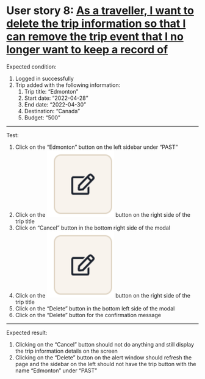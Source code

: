 # User story 8: [As a traveller, I want to delete the trip information so that I can remove the trip event that I no longer want to keep a record of](https://github.com/Taehoya/Adventure-Audit/issues/114)

Expected condition:

1. Logged in successfully
2. Trip added with the following information:
   1. Trip title: “Edmonton”
   2. Start date: “2022-04-28”
   3. End date: “2022-04-30”
   4. Destination: “Canada”
   5. Budget: “500”

---

Test:

1. Click on the “Edmonton” button on the left sidebar under “PAST”
2. Click on the ![Edit](images/edit_trip.png) button on the right side of the trip title
3. Click on “Cancel” button in the bottom right side of the modal
4. Click on the ![Edit](images/edit_trip.png) button on the right side of the trip title
5. Click on the “Delete” button in the bottom left side of the modal
6. Click on the “Delete” button for the confirmation message

---

Expected result:

1. Clicking on the “Cancel” button should not do anything and still display the trip information details on the screen
2. Clicking on the “Delete” button on the alert window should refresh the page and the sidebar on the left should not have the trip button with the name “Edmonton” under “PAST”
